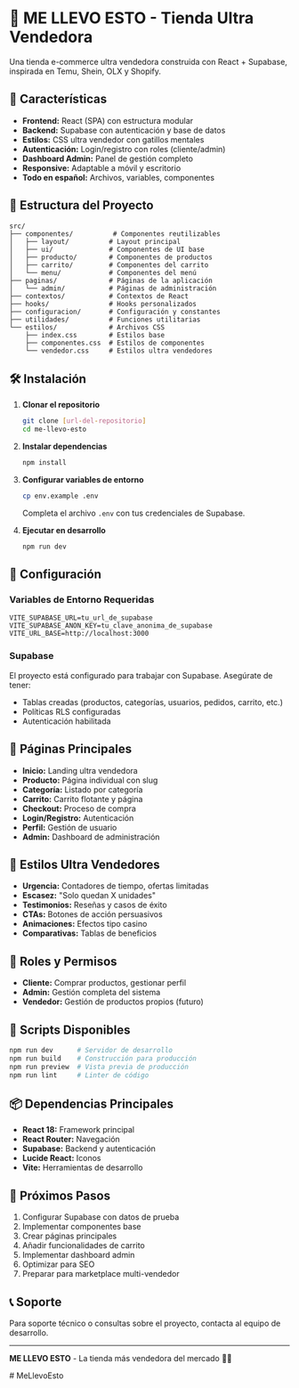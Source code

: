# 🛒 ME LLEVO ESTO - Tienda Ultra Vendedora

Una tienda e-commerce ultra vendedora construida con React + Supabase, inspirada en Temu, Shein, OLX y Shopify.

## 🚀 Características

- **Frontend:** React (SPA) con estructura modular
- **Backend:** Supabase con autenticación y base de datos
- **Estilos:** CSS ultra vendedor con gatillos mentales
- **Autenticación:** Login/registro con roles (cliente/admin)
- **Dashboard Admin:** Panel de gestión completo
- **Responsive:** Adaptable a móvil y escritorio
- **Todo en español:** Archivos, variables, componentes

## 📁 Estructura del Proyecto

```
src/
├── componentes/          # Componentes reutilizables
│   ├── layout/          # Layout principal
│   ├── ui/              # Componentes de UI base
│   ├── producto/        # Componentes de productos
│   ├── carrito/         # Componentes del carrito
│   └── menu/            # Componentes del menú
├── paginas/             # Páginas de la aplicación
│   └── admin/           # Páginas de administración
├── contextos/           # Contextos de React
├── hooks/               # Hooks personalizados
├── configuracion/       # Configuración y constantes
├── utilidades/          # Funciones utilitarias
└── estilos/             # Archivos CSS
    ├── index.css        # Estilos base
    ├── componentes.css  # Estilos de componentes
    └── vendedor.css     # Estilos ultra vendedores
```

## 🛠️ Instalación

1. **Clonar el repositorio**
   ```bash
   git clone [url-del-repositorio]
   cd me-llevo-esto
   ```

2. **Instalar dependencias**
   ```bash
   npm install
   ```

3. **Configurar variables de entorno**
   ```bash
   cp env.example .env
   ```
   Completa el archivo `.env` con tus credenciales de Supabase.

4. **Ejecutar en desarrollo**
   ```bash
   npm run dev
   ```

## 🔧 Configuración

### Variables de Entorno Requeridas

```env
VITE_SUPABASE_URL=tu_url_de_supabase
VITE_SUPABASE_ANON_KEY=tu_clave_anonima_de_supabase
VITE_URL_BASE=http://localhost:3000
```

### Supabase

El proyecto está configurado para trabajar con Supabase. Asegúrate de tener:

- Tablas creadas (productos, categorías, usuarios, pedidos, carrito, etc.)
- Políticas RLS configuradas
- Autenticación habilitada

## 📱 Páginas Principales

- **Inicio:** Landing ultra vendedora
- **Producto:** Página individual con slug
- **Categoría:** Listado por categoría
- **Carrito:** Carrito flotante y página
- **Checkout:** Proceso de compra
- **Login/Registro:** Autenticación
- **Perfil:** Gestión de usuario
- **Admin:** Dashboard de administración

## 🎨 Estilos Ultra Vendedores

- **Urgencia:** Contadores de tiempo, ofertas limitadas
- **Escasez:** "Solo quedan X unidades"
- **Testimonios:** Reseñas y casos de éxito
- **CTAs:** Botones de acción persuasivos
- **Animaciones:** Efectos tipo casino
- **Comparativas:** Tablas de beneficios

## 🔐 Roles y Permisos

- **Cliente:** Comprar productos, gestionar perfil
- **Admin:** Gestión completa del sistema
- **Vendedor:** Gestión de productos propios (futuro)

## 🚀 Scripts Disponibles

```bash
npm run dev      # Servidor de desarrollo
npm run build    # Construcción para producción
npm run preview  # Vista previa de producción
npm run lint     # Linter de código
```

## 📦 Dependencias Principales

- **React 18:** Framework principal
- **React Router:** Navegación
- **Supabase:** Backend y autenticación
- **Lucide React:** Iconos
- **Vite:** Herramientas de desarrollo

## 🎯 Próximos Pasos

1. Configurar Supabase con datos de prueba
2. Implementar componentes base
3. Crear páginas principales
4. Añadir funcionalidades de carrito
5. Implementar dashboard admin
6. Optimizar para SEO
7. Preparar para marketplace multi-vendedor

## 📞 Soporte

Para soporte técnico o consultas sobre el proyecto, contacta al equipo de desarrollo.

---

**ME LLEVO ESTO** - La tienda más vendedora del mercado 🛒✨



#   M e L l e v o E s t o 
 
 
























